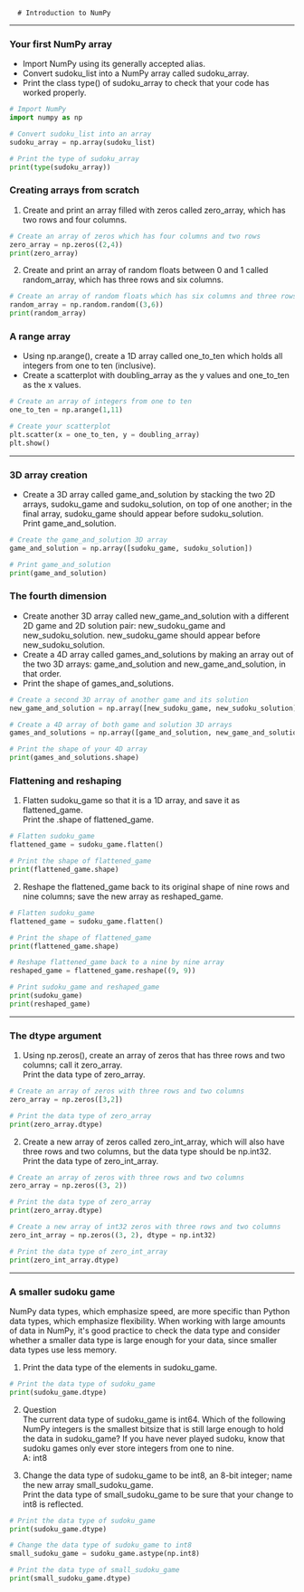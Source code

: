       # Introduction to NumPy
---
### Your first NumPy array
* Import NumPy using its generally accepted alias.
* Convert sudoku_list into a NumPy array called sudoku_array.
* Print the class type() of sudoku_array to check that your code has worked properly.
```python
# Import NumPy
import numpy as np

# Convert sudoku_list into an array
sudoku_array = np.array(sudoku_list)

# Print the type of sudoku_array 
print(type(sudoku_array))
```
### Creating arrays from scratch
1. Create and print an array filled with zeros called zero_array, which has two rows and four columns.
```python
# Create an array of zeros which has four columns and two rows
zero_array = np.zeros((2,4))
print(zero_array)
```
2. Create and print an array of random floats between 0 and 1 called random_array, which has three rows and six columns.
```python
# Create an array of random floats which has six columns and three rows
random_array = np.random.random((3,6))
print(random_array)
```
### A range array
* Using np.arange(), create a 1D array called one_to_ten which holds all integers from one to ten (inclusive).
* Create a scatterplot with doubling_array as the y values and one_to_ten as the x values.
```python
# Create an array of integers from one to ten
one_to_ten = np.arange(1,11)

# Create your scatterplot
plt.scatter(x = one_to_ten, y = doubling_array)
plt.show()
```
---
### 3D array creation
* Create a 3D array called game_and_solution by stacking the two 2D arrays, sudoku_game and sudoku_solution, on top of one another; in the final array, sudoku_game should appear before sudoku_solution.   
Print game_and_solution.
```python
# Create the game_and_solution 3D array
game_and_solution = np.array([sudoku_game, sudoku_solution])

# Print game_and_solution
print(game_and_solution)
```
### The fourth dimension
* Create another 3D array called new_game_and_solution with a different 2D game and 2D solution pair: new_sudoku_game and new_sudoku_solution. new_sudoku_game should appear before new_sudoku_solution.
* Create a 4D array called games_and_solutions by making an array out of the two 3D arrays: game_and_solution and new_game_and_solution, in that order.
* Print the shape of games_and_solutions.

```python
# Create a second 3D array of another game and its solution 
new_game_and_solution = np.array([new_sudoku_game, new_sudoku_solution])

# Create a 4D array of both game and solution 3D arrays
games_and_solutions = np.array([game_and_solution, new_game_and_solution])

# Print the shape of your 4D array
print(games_and_solutions.shape)
```
### Flattening and reshaping
1. Flatten sudoku_game so that it is a 1D array, and save it as flattened_game.   
Print the .shape of flattened_game.
```python
# Flatten sudoku_game
flattened_game = sudoku_game.flatten()

# Print the shape of flattened_game
print(flattened_game.shape)
```
2. Reshape the flattened_game back to its original shape of nine rows and nine columns; save the new array as reshaped_game.
```Python
# Flatten sudoku_game
flattened_game = sudoku_game.flatten()

# Print the shape of flattened_game
print(flattened_game.shape)

# Reshape flattened_game back to a nine by nine array
reshaped_game = flattened_game.reshape((9, 9))

# Print sudoku_game and reshaped_game
print(sudoku_game)
print(reshaped_game)
```
---
### The dtype argument
1. Using np.zeros(), create an array of zeros that has three rows and two columns; call it zero_array.   
Print the data type of zero_array.
```python
# Create an array of zeros with three rows and two columns
zero_array = np.zeros([3,2])

# Print the data type of zero_array
print(zero_array.dtype)
```
2. Create a new array of zeros called zero_int_array, which will also have three rows and two columns, but the data type should be np.int32.   
Print the data type of zero_int_array.
```python
# Create an array of zeros with three rows and two columns
zero_array = np.zeros((3, 2))

# Print the data type of zero_array
print(zero_array.dtype)

# Create a new array of int32 zeros with three rows and two columns
zero_int_array = np.zeros((3, 2), dtype = np.int32)

# Print the data type of zero_int_array
print(zero_int_array.dtype)
```
---
### A smaller sudoku game
NumPy data types, which emphasize speed, are more specific than Python data types, which emphasize flexibility. When working with large amounts of data in NumPy, it's good practice to check the data type and consider whether a smaller data type is large enough for your data, since smaller data types use less memory.


1. Print the data type of the elements in sudoku_game.
```python
# Print the data type of sudoku_game
print(sudoku_game.dtype)
```
2. Question   
The current data type of sudoku_game is int64. Which of the following NumPy integers is the smallest bitsize that is still large enough to hold the data in sudoku_game?    If you have never played sudoku, know that sudoku games only ever store integers from one to nine.    
A: int8


3. Change the data type of sudoku_game to be int8, an 8-bit integer; name the new array small_sudoku_game.   
Print the data type of small_sudoku_game to be sure that your change to int8 is reflected.
```Python
# Print the data type of sudoku_game
print(sudoku_game.dtype)

# Change the data type of sudoku_game to int8
small_sudoku_game = sudoku_game.astype(np.int8)

# Print the data type of small_sudoku_game
print(small_sudoku_game.dtype)
```
